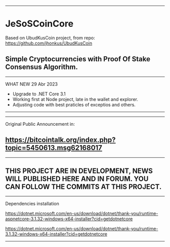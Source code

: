 --------------------------------------------------------------------------------------
# JeSoSCoinCore
Based on UbudKusCoin project, from repo: https://github.com/jhonkus/UbudKusCoin

Simple Cryptocurrencies with Proof Of Stake  Consensus Algorithm.
--------------------------------------------------------------------------------------

--------------------------------------------------------------------------------------
WHAT NEW 29 Abr 2023
- Upgrade to .NET Core 3.1
- Working first at Node project, late in the wallet and explorer.
- Adjusting code with best praticles of exceptios and others.
--------------------------------------------------------------------------------------

--------------------------------------------------------------------------------------
Original Public Announcement in:

https://bitcointalk.org/index.php?topic=5450613.msg62168017
--------------------------------------------------------------------------------------

--------------------------------------------------------------------------------------
THIS PROJECT ARE IN DEVELOPMENT, NEWS WILL PUBLISHED HERE AND IN FORUM.
YOU CAN FOLLOW THE COMMITS AT THIS PROJECT.
--------------------------------------------------------------------------------------

--------------------------------------------------------------------------------------
Dependencies installation

https://dotnet.microsoft.com/en-us/download/dotnet/thank-you/runtime-aspnetcore-3.1.32-windows-x64-installer?cid=getdotnetcore

https://dotnet.microsoft.com/en-us/download/dotnet/thank-you/runtime-3.1.32-windows-x64-installer?cid=getdotnetcore

--------------------------------------------------------------------------------------
